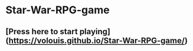 # Star-War-RPG-game

## [Press here to start playing] (https://volouis.github.io/Star-War-RPG-game/)
